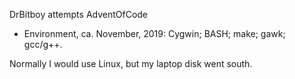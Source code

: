 DrBitboy attempts AdventOfCode

- Environment, ca. November, 2019:  Cygwin; BASH; make; gawk; gcc/g++.

Normally I would use Linux, but my laptop disk went south.
